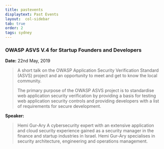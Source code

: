 ```yaml
---
title: pastevents
displaytext: Past Events
layout:  col-sidebar
tab: true
order: 2
tags: sydney
---
```


<!-- Template to Use
### Meeting Title Here
**Date:** <Date Here>

<blockquote>
  Meeting summary.
</blockquote>

**Speaker:**
<blockquote>
Speaker name and about.
</blockquote> -->


### OWASP ASVS V.4 for Startup Founders and Developers
**Date:** 22nd May, 2019

<blockquote>
  A short talk on the OWASP Application Security Verification Standard (ASVS) project and an opportunity to meet and get to know the local community.

  The primary purpose of the OWASP ASVS project is to standardise web application security verification by providing a basis for testing web application security controls and providing developers with a list of requirements for secure development.
</blockquote>

**Speaker:**
<blockquote>
Hemi Gur-Ary
A cybersecurity expert with an extensive application and cloud security experience gained as a security manager in the finance and startup industries in Israel. Hemi Gur-Ary specialises in security architecture, engineering and operations management.
</blockquote>
